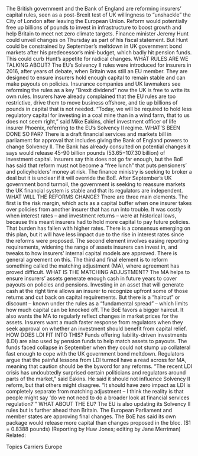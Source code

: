 The British government and the Bank of England are reforming insurers’ capital rules, seen as a post-Brexit test of UK willingness to “unshackle” the City of London after leaving the European Union.
Reform would potentially free up billions of pounds to invest in infrastructure to boost growth and help Britain to meet net zero climate targets.
Finance minister Jeremy Hunt could unveil changes on Thursday as part of his fiscal statement. But Hunt could be constrained by September’s meltdown in UK government bond markets after his predecessor’s mini-budget, which badly hit pension funds. This could curb Hunt’s appetite for radical changes.
WHAT RULES ARE WE TALKING ABOUT?
The EU’s Solvency II rules were introduced for insurers in 2016, after years of debate, when Britain was still an EU member.
They are designed to ensure insurers hold enough capital to remain stable and can make payouts on policies.
Insurance companies and UK lawmakers see reforming the rules as a key “Brexit dividend” now the UK is free to write its own rules.
Insurers have already complained that the EU rules are too restrictive, drive them to move business offshore, and tie up billions of pounds in capital that is not needed.
“Today, we will be required to hold less regulatory capital for investing in a coal mine than in a wind farm, that to us does not seem right,” said Mike Eakins, chief investment officer of life insurer Phoenix, referring to the EU’s Solvency II regime.
WHAT’S BEEN DONE SO FAR?
There is a draft financial services and markets bill in parliament for approval that includes giving the Bank of England powers to change Solvency II.
The Bank has already consulted on potential changes it says would release 45-90 billion pounds ($53.65-$107.30 billion) of investment capital. Insurers say this does not go far enough, but the BoE has said that reform must not become a “free lunch” that puts pensioners’ and policyholders’ money at risk.
The finance ministry is seeking to broker a deal but it is unclear if it will override the BoE. After September’s UK government bond turmoil, the government is seeking to reassure markets the UK financial system is stable and that its regulators are independent.
WHAT WILL THE REFORMS CHANGE?
There are three main elements.
The first is the risk margin, which acts as a capital buffer when one insurer takes over policies from another insurer that has run into trouble. It was costly when interest rates – and investment returns – were at historical lows, because this meant insurers had to hold more capital to pay future policies. That burden has fallen with higher rates.
There is a consensus emerging on this plan, but it will have less impact due to the rise in interest rates since the reforms were proposed.
The second element involves easing reporting requirements, widening the range of assets insurers can invest in, and tweaks to how insurers’ internal capital models are approved. There is general agreement on this.
The third and final element is to reform something called the matching adjustment (MA), where agreement has proved difficult.
WHAT IS THE MATCHING ADJUSTMENT?
The MA helps to ensure insurers’ assets generate enough cash in future years to cover payouts on policies and pensions.
Investing in an asset that will generate cash at the right time allows an insurer to recognize upfront some of those returns and cut back on capital requirements.
But there is a “haircut” or discount – known under the rules as a “fundamental spread” – which limits how much capital can be knocked off.
The BoE favors a bigger haircut. It also wants the MA to regularly reflect changes in market prices for the assets.
Insurers want a much faster response from regulators when they seek approval on whether an investment should benefit from capital relief.
HOW DOES LDI FIT INTO THIS?
Funds offering liability-driven investments (LDI) are also used by pension funds to help match assets to payouts. The funds faced collapse in September when they could not stump up collateral fast enough to cope with the UK government bond meltdown.
Regulators argue that the painful lessons from LDI turmoil have a read across for MA, meaning that caution should be the byword for any reforms.
“The recent LDI crisis has undoubtedly surprised certain politicians and regulators around parts of the market,” said Eakins.
He said it should not influence Solvency II reform, but that others might disagree.
“It should have zero impact as LDI is completely separate from matching adjustment – I think the reality is that people might say ‘do we not need to do a broader look at financial services regulation?'”
WHAT ABOUT THE EU?
The EU is also updating its Solvency II rules but is further ahead than Britain. The European Parliament and member states are approving final changes. The BoE has said its own package would release more capital than changes proposed in the bloc.
($1 = 0.8388 pounds)
(Reporting by Huw Jones; editing by Jane Merriman)
Related:

Topics
Carriers
Europe
